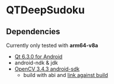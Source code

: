 # QTDeepSudoku

## Dependencies
Currently only tested with **arm64-v8a**

- [Qt 6.3.0 for Android](https://doc-snapshots.qt.io/qt6-dev/android-building.html)
- android-ndk & jdk
- [OpenCV 3.4.3 android-sdk](https://opencv.org/releases/) 
  - build with abi and [link against build](https://www.tal.org/tutorials/build_opencv_qt_android)
